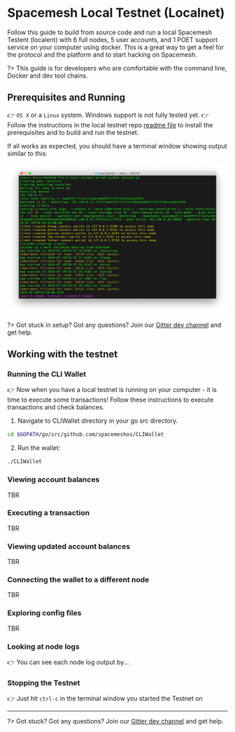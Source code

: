 # Spacemesh Local Testnet (Localnet)

Follow this guide to build from source code and run a local Spacemesh Testent (localent) with 6 full nodes, 5 user accounts, and 1 POET support service on your computer using docker. This is a great way to get a feel for the protocol and the platform and to start hacking on Spacemesh.

?> This guide is for developers who are comfortable with the command line, Docker and dev tool chains.

## Prerequisites and Running
👉 `OS X` or a `Linux` system. Windows support is not fully tested yet.
👉 Follow the instructions in the local testnet repo [readme file](https://github.com/spacemeshos/local-testnet) to install the prerequisites and to build and run the testnet.

If all works as expected, you should have a terminal window showing output similar to this:

![](/images/localnet_started.jpg)

?> Got stuck in setup? Got any questions? Join our [Gitter dev channel](https://gitter.im/spacemesh-os/Lobby) and get help.

## Working with the testnet

### Running the CLI Wallet
👉 Now when you have a local testnet is running on your computer - it is time to execute some transactions! Follow these instructions to execute transactions and check balances.

1. Navigate to CLIWallet directory in your go src directory.
```bash
cd $GOPATH/go/src/github.com/spacemeshos/CLIWallet
```
2. Run the wallet:
```bash
./CLIWallet
```

### Viewing account balances

TBR

### Executing a transaction

TBR

### Viewing updated account balances

TBR

### Connecting the wallet to a different node

TBR

### Exploring config files

TBR

### Looking at node logs

👉  You can see each node log output by...

### Stopping the Testnet
👉  Just hit `ctrl-c` in the terminal window you started the Testnet on

----

?> Got stuck? Got any questions? Join our [Gitter dev channel](https://gitter.im/spacemesh-os/Lobby) and get help.
